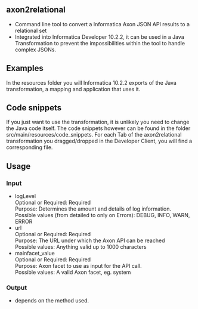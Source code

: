 ## axon2relational
* Command line tool to convert a Informatica Axon JSON API results to a relational set
* Integrated into Informatica Developer 10.2.2, it can be used in a Java Transformation to prevent the impossibilities within the tool to handle complex JSONs.

## Examples
In the resources folder you will Informatica 10.2.2 exports of the Java transformation, a mapping and application that uses it.

## Code snippets
If you just want to use the transformation, it is unlikely you need to change the Java code itself. The code snippets however can be found in the folder src/main/resources/code_snippets. For each Tab of the axon2relational transformation you dragged/dropped in the Developer Client, you will find a corresponding file.

## Usage
### Input
- logLevel <br />
  Optional or Required: Required <br />
  Purpose: Determines the amount and details of log information. <br />
  Possible values (from detailed to only on Errors): DEBUG, INFO, WARN, ERROR <br />
- url <br />
  Optional or Required: Required <br />
  Purpose: The URL under which the Axon API can be reached<br />
  Possible values: Anything valid up to 1000 characters <br />
- mainfacet_value <br />
  Optional or Required: Required <br />
  Purpose: Axon facet to use as input for the API call.<br />
  Possible values: A valid Axon facet, eg. system<br />

### Output
- depends on the method used.
